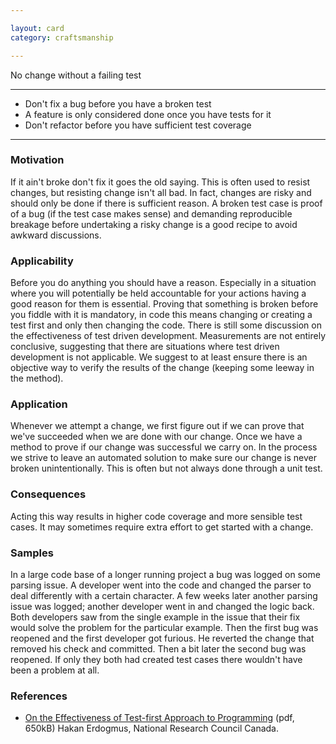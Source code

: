 ```yaml
---

layout: card
category: craftsmanship

---
```


No change without a failing test

---

* Don't fix a bug before you have a broken test
* A feature is only considered done once you have tests for it
* Don't refactor before you have sufficient test coverage

---

### Motivation

If it ain't broke don't fix it goes the old saying. This is often used to resist changes, but resisting change isn't all bad. In fact, changes are risky and should only be done if there is sufficient reason. A broken test case is proof of a bug (if the test case makes sense) and demanding reproducible breakage before undertaking a risky change is a good recipe to avoid awkward discussions.

### Applicability

Before you do anything you should have a reason. Especially in a situation where you will potentially be held accountable for your actions having a good reason for them is essential. Proving that something is broken before you fiddle with it is mandatory, in code this means changing or creating a test first and only then changing the code. There is still some discussion on the effectiveness of test driven development. Measurements are not entirely conclusive, suggesting that there are situations where test driven development is not applicable. We suggest to at least ensure there is an objective way to verify the results of the change (keeping some leeway in the method).

### Application

Whenever we attempt a change, we first figure out if we can prove that we've succeeded when we are done with our change. Once we have a method to prove if our change was successful we carry on. In the process we strive to leave an automated solution to make sure our change is never broken unintentionally. This is often but not always done through a unit test.

### Consequences

Acting this way results in higher code coverage and more sensible test cases. It may sometimes require extra effort to get started with a change.

### Samples

In a large code base of a longer running project a bug was logged on some parsing issue. A developer went into the code and changed the parser to deal differently with a certain character. A few weeks later another parsing issue was logged; another developer went in and changed the logic back. Both developers saw from the single example in the issue that their fix would solve the problem for the particular example. Then the first bug was reopened and the first developer got furious. He reverted the change that removed his check and committed. Then a bit later the second bug was reopened. If only they both had created test cases there wouldn't have been a problem at all.

### References

* [On the Effectiveness of Test-first Approach to Programming][oetap] (pdf, 650kB) Hakan Erdogmus, National Research Council Canada.

[oetap]: nparc.cisti-icist.nrc-cnrc.gc.ca/npsi/ctrl?action=rtdoc&an=5763742&article=0&lang=en
